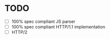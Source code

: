 # TODO
- [ ] 100% spec compliant JS parser
- [ ] 100% spec compliant HTTP/1.1 implementation
- [ ] HTTP/2
